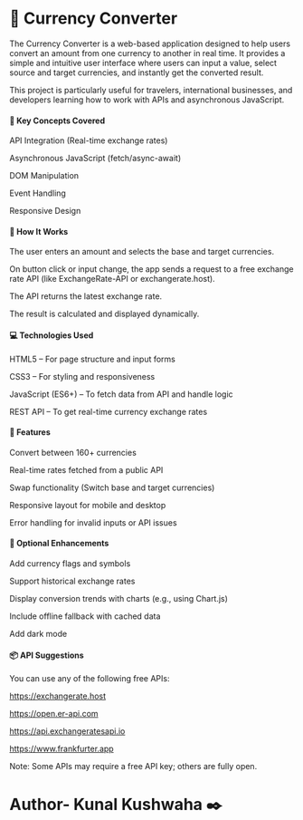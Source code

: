 # 💱 Currency Converter

The Currency Converter is a web-based application designed to help users convert an amount from one currency to another in real time. It provides a simple and intuitive user interface where users can input a value, select source and target currencies, and instantly get the converted result.

This project is particularly useful for travelers, international businesses, and developers learning how to work with APIs and asynchronous JavaScript.

<h4>🧠 Key Concepts Covered</h4>
API Integration (Real-time exchange rates)

Asynchronous JavaScript (fetch/async-await)

DOM Manipulation

Event Handling

Responsive Design

<h4>🔧 How It Works</h4>
The user enters an amount and selects the base and target currencies.

On button click or input change, the app sends a request to a free exchange rate API (like ExchangeRate-API or exchangerate.host).

The API returns the latest exchange rate.

The result is calculated and displayed dynamically.

<h4>💻 Technologies Used</h4>
HTML5 – For page structure and input forms

CSS3 – For styling and responsiveness

JavaScript (ES6+) – To fetch data from API and handle logic

REST API – To get real-time currency exchange rates

<h4>🎯 Features</h4>
Convert between 160+ currencies

Real-time rates fetched from a public API

Swap functionality (Switch base and target currencies)

Responsive layout for mobile and desktop

Error handling for invalid inputs or API issues

<h4>🧩 Optional Enhancements</h4>
Add currency flags and symbols

Support historical exchange rates

Display conversion trends with charts (e.g., using Chart.js)

Include offline fallback with cached data

Add dark mode

<h4>📦 API Suggestions</h4>
You can use any of the following free APIs:

https://exchangerate.host

https://open.er-api.com

https://api.exchangeratesapi.io

https://www.frankfurter.app

Note: Some APIs may require a free API key; others are fully open.

# Author- Kunal Kushwaha ✒️
